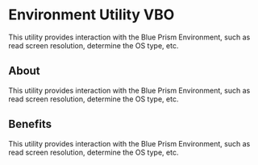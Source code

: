 # Environment Utility VBO
This utility provides interaction with the Blue Prism Environment, such as read screen resolution, determine the OS type, etc.

## About
This utility provides interaction with the Blue Prism Environment, such as read screen resolution, determine the OS type, etc.

## Benefits
This utility provides interaction with the Blue Prism Environment, such as read screen resolution, determine the OS type, etc.
